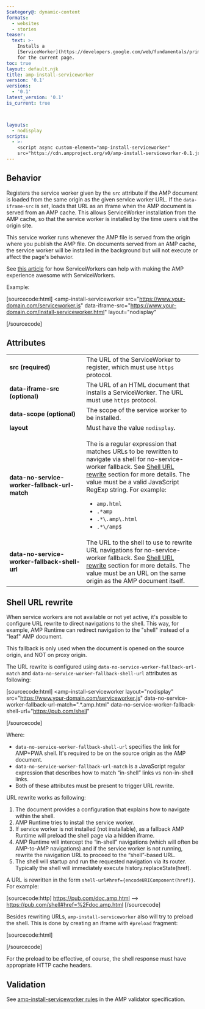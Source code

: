 ```yaml
---
$category@: dynamic-content
formats:
  - websites
  - stories
teaser:
  text: >-
    Installs a
    [ServiceWorker](https://developers.google.com/web/fundamentals/primers/service-worker/)
    for the current page.
toc: true
layout: default.njk
title: amp-install-serviceworker
version: '0.1'
versions:
  - '0.1'
latest_version: '0.1'
is_current: true



layouts:
  - nodisplay
scripts:
  - >-
    <script async custom-element="amp-install-serviceworker"
    src="https://cdn.ampproject.org/v0/amp-install-serviceworker-0.1.js"></script>
---
```



<!---
Copyright 2015 The AMP HTML Authors. All Rights Reserved.

Licensed under the Apache License, Version 2.0 (the "License");
you may not use this file except in compliance with the License.
You may obtain a copy of the License at

      http://www.apache.org/licenses/LICENSE-2.0

Unless required by applicable law or agreed to in writing, software
distributed under the License is distributed on an "AS-IS" BASIS,
WITHOUT WARRANTIES OR CONDITIONS OF ANY KIND, either express or implied.
See the License for the specific language governing permissions and
limitations under the License.
-->



## Behavior

Registers the service worker given by the `src` attribute if the AMP document is loaded from the same origin as the given service worker URL. If the `data-iframe-src` is set, loads that URL as an iframe when the AMP document is served from an AMP cache. This allows ServiceWorker installation from the AMP cache, so that the service worker is installed by the time users visit the origin site.

This service worker runs whenever the AMP file is served from the origin where you publish the AMP file. On documents served from an AMP cache, the service worker will be installed in the background but will not execute or affect the page's behavior.

See [this article](https://medium.com/@cramforce/amps-and-websites-in-the-age-of-the-service-worker-8369841dc962) for how ServiceWorkers can help with making the AMP experience awesome with ServiceWorkers.

Example:

[sourcecode:html]
<amp-install-serviceworker
  src="https://www.your-domain.com/serviceworker.js"
  data-iframe-src="https://www.your-domain.com/install-serviceworker.html"
  layout="nodisplay"
>
</amp-install-serviceworker>
[/sourcecode]

## Attributes

<table>
  <tr>
    <td width="40%"><strong>src (required)</strong></td>
    <td>The URL of the ServiceWorker to register, which must use <code>https</code> protocol.</td>
  </tr>
  <tr>
    <td width="40%"><strong>data-iframe-src (optional)</strong></td>
    <td>The URL of an HTML document that installs a ServiceWorker. The URL must use <code>https</code> protocol.</td>
  </tr>
  <tr>
    <td width="40%"><strong>data-scope (optional)</strong></td>
    <td>The scope of the service worker to be installed.</td>
  </tr>
  <tr>
    <td width="40%"><strong>layout</strong></td>
    <td>Must have the value <code>nodisplay</code>.</td>
  </tr>
  <tr>
     <td width="40%"><strong>data-no-service-worker-fallback-url-match</strong></td>
     <td><p>The is a regular expression that matches URLs to be rewritten to navigate via shell for no-service-worker fallback. See <a href="#shell-url-rewrite">Shell URL rewrite</a> section for more details. The value must be a valid JavaScript RegExp string. For example:</p>
      <ul>
        <li><code>amp.html</code></li>
        <li><code>.*amp</code></li>
        <li><code>.*\.amp\.html</code></li>
        <li><code>.*\/amp$</code></li>
      </ul>
    </td>
   </tr>
   <tr>
     <td width="40%"><strong>data-no-service-worker-fallback-shell-url</strong></td>
     <td>The URL to the shell to use to rewrite URL navigations for no-service-worker fallback. See <a href="#shell-url-rewrite">Shell URL rewrite</a> section for more details. The value must be an URL on the same origin as the AMP document itself.</td>
   </tr>
</table>

## Shell URL rewrite <a name="shell-url-rewrite"></a>

When service workers are not available or not yet active, it's possible to configure URL rewrite to direct navigations to the shell. This way, for example, AMP Runtime can redirect navigation to the "shell" instead of
a "leaf" AMP document.

This fallback is only used when the document is opened on the source origin, and NOT on proxy origin.

The URL rewrite is configured using `data-no-service-worker-fallback-url-match` and `data-no-service-worker-fallback-shell-url`
attributes as following:

[sourcecode:html]
<amp-install-serviceworker
  layout="nodisplay"
  src="https://www.your-domain.com/serviceworker.js"
  data-no-service-worker-fallback-url-match=".*\.amp\.html"
  data-no-service-worker-fallback-shell-url="https://pub.com/shell"
>
</amp-install-serviceworker>
[/sourcecode]

Where:

- `data-no-service-worker-fallback-shell-url` specifies the link for AMP+PWA shell. It's required to be on the source origin as the AMP document.
- `data-no-service-worker-fallback-url-match` is a JavaScript regular expression that describes how to match “in-shell” links vs non-in-shell links.
- Both of these attributes must be present to trigger URL rewrite.

URL rewrite works as following:

1.  The document provides a configuration that explains how to navigate within the shell.
2.  AMP Runtime tries to install the service worker.
3.  If service worker is not installed (not installable), as a fallback AMP Runtime will preload the shell page via a hidden iframe.
4.  AMP Runtime will intercept the “in-shell” navigations (which will often be AMP-to-AMP navigations) and if the service worker is not running, rewrite the navigation URL to proceed to the “shell”-based URL.
5.  The shell will startup and run the requested navigation via its router. Typically the shell will immediately execute history.replaceState(href).

A URL is rewritten in the form `shell-url#href={encodeURIComponent(href)}`. For example:

[sourcecode:http]
https://pub.com/doc.amp.html
-->
https://pub.com/shell#href=%2Fdoc.amp.html
[/sourcecode]

Besides rewriting URLs, `amp-install-serviceworker` also will try to preload the shell. This is done by creating an iframe with `#preload` fragment:

[sourcecode:html]
<iframe
  src="https://pub.com/shell#preload"
  hidden
  sandbox="allow-scripts allow-same-origin"
></iframe>
[/sourcecode]

For the preload to be effective, of course, the shell response must have appropriate HTTP cache headers.

## Validation

See [amp-install-serviceworker rules](https://github.com/ampproject/amphtml/blob/master/extensions/amp-install-serviceworker/validator-amp-install-serviceworker.protoascii) in the AMP validator specification.